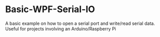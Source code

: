 # Basic-WPF-Serial-IO
A basic example on how to open a serial port and write/read serial data. Useful for projects involving an Arduino/Raspberry Pi

